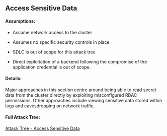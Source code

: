 ## Access Sensitive Data

#### Assumptions:
* Assume network access to the cluster

* Assumes no specific security controls in place

* SDLC is out of scope for this attack tree

* Direct exploitation of a backend following the compromise of the application credential is out of scope.
#### Details:

Major approaches in this section centre around being able to read secret data from the cluster directly by exploiting misconfigured RBAC permissions.  Other approaches include viewing sensitive data stored within logs and eavesdropping on network traffic.

#### Full Attack Tree:
[Attack Tree - Access Sensitive Data](pdfs/Kubernetes%20Attack%20Trees%20v1.4.sensitive.data.pdf "Access Sensitive Data")